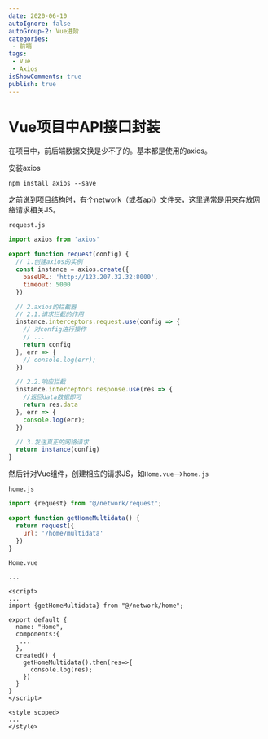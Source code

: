 ```yaml
---
date: 2020-06-10
autoIgnore: false
autoGroup-2: Vue进阶
categories:
 - 前端
tags:
 - Vue
 - Axios
isShowComments: true
publish: true
---
```


# Vue项目中API接口封装

在项目中，前后端数据交换是少不了的。基本都是使用的axios。

安装axios

```shell
npm install axios --save
```

 之前说到项目结构时，有个network（或者api）文件夹，这里通常是用来存放网络请求相关JS。

`request.js`

```js
import axios from 'axios'

export function request(config) {
  // 1.创建axios的实例
  const instance = axios.create({
    baseURL: 'http://123.207.32.32:8000',
    timeout: 5000
  })

  // 2.axios的拦截器
  // 2.1.请求拦截的作用
  instance.interceptors.request.use(config => {
    // 对config进行操作
    // ...
    return config
  }, err => {
    // console.log(err);
  })

  // 2.2.响应拦截
  instance.interceptors.response.use(res => {
    //返回data数据即可
    return res.data 
  }, err => {
    console.log(err);
  })

  // 3.发送真正的网络请求
  return instance(config)
}
```

然后针对Vue组件，创建相应的请求JS，如`Home.vue`-->`home.js`

`home.js`

```js
import {request} from "@/network/request";

export function getHomeMultidata() {
  return request({
    url: '/home/multidata'
  })
}
```

`Home.vue`

```vue{5,12-16}
...

<script>
...
import {getHomeMultidata} from "@/network/home";

export default {
  name: "Home",
  components:{
   ...
  },
  created() {
    getHomeMultidata().then(res=>{
      console.log(res);
    })
  }
}
</script>

<style scoped>
...
</style>
```

